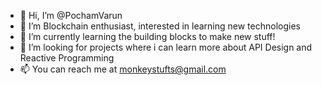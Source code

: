 - 👋 Hi, I’m @PochamVarun
- 👀 I’m Blockchain enthusiast, interested in learning new technologies
- 🌱 I’m currently learning the building blocks to make new stuff!
- 💞️ I’m looking for projects where i can learn more about API Design and Reactive Programming
- 📫 You can reach me at monkeystufts@gmail.com

<!---
PochamVarun/PochamVarun is a ✨ special ✨ repository because its `README.md` (this file) appears on your GitHub profile.
You can click the Preview link to take a look at your changes.
--->
